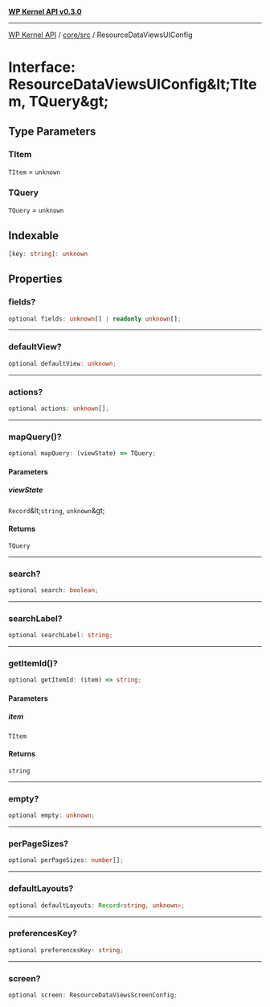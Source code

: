 [**WP Kernel API v0.3.0**](../../../README.md)

---

[WP Kernel API](../../../README.md) / [core/src](../README.md) / ResourceDataViewsUIConfig

# Interface: ResourceDataViewsUIConfig\&lt;TItem, TQuery\&gt;

## Type Parameters

### TItem

`TItem` = `unknown`

### TQuery

`TQuery` = `unknown`

## Indexable

```ts
[key: string]: unknown
```

## Properties

### fields?

```ts
optional fields: unknown[] | readonly unknown[];
```

---

### defaultView?

```ts
optional defaultView: unknown;
```

---

### actions?

```ts
optional actions: unknown[];
```

---

### mapQuery()?

```ts
optional mapQuery: (viewState) => TQuery;
```

#### Parameters

##### viewState

`Record`\&lt;`string`, `unknown`\&gt;

#### Returns

`TQuery`

---

### search?

```ts
optional search: boolean;
```

---

### searchLabel?

```ts
optional searchLabel: string;
```

---

### getItemId()?

```ts
optional getItemId: (item) => string;
```

#### Parameters

##### item

`TItem`

#### Returns

`string`

---

### empty?

```ts
optional empty: unknown;
```

---

### perPageSizes?

```ts
optional perPageSizes: number[];
```

---

### defaultLayouts?

```ts
optional defaultLayouts: Record<string, unknown>;
```

---

### preferencesKey?

```ts
optional preferencesKey: string;
```

---

### screen?

```ts
optional screen: ResourceDataViewsScreenConfig;
```
